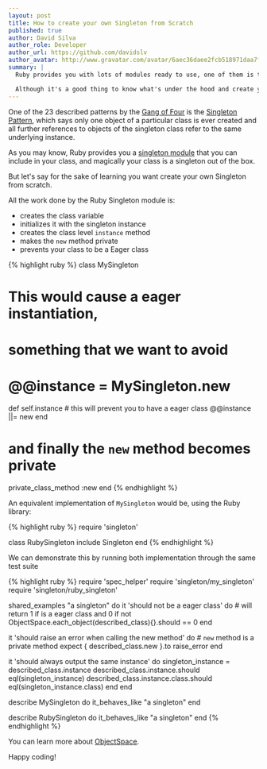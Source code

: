 ```yaml
---
layout: post
title: How to create your own Singleton from Scratch
published: true
author: David Silva
author_role: Developer
author_url: https://github.com/davidslv
author_avatar: http://www.gravatar.com/avatar/6aec36daee2fcb518971daa7f2e0f544.png
summary: |
  Ruby provides you with lots of modules ready to use, one of them is the Singleton Module.

  Although it's a good thing to know what's under the hood and create your own from scratch.
---
```


One of the 23 described patterns by the [Gang of Four](http://en.wikipedia.org/wiki/Design_Patterns) is the [Singleton Pattern](http://en.wikipedia.org/wiki/Singleton_pattern), which says only one object of a particular class is ever created and all further references to objects of the singleton class refer to the same underlying instance.

As you may know, Ruby provides you a [singleton module](http://ruby-doc.org/stdlib-2.1.0/libdoc/singleton/rdoc/Singleton.html) that you can include in your class, and magically your class is a singleton out of the box.

But let's say for the sake of learning you want create your own Singleton from scratch.

All the work done by the Ruby Singleton module is:

- creates the class variable
- initializes it with the singleton instance
- creates the class level `instance` method
- makes the `new` method private
- prevents your class to be a Eager class


{% highlight ruby %}
class MySingleton

  # This would cause a eager instantiation, 
  # something that we want to avoid
  # @@instance = MySingleton.new

  def self.instance
    # this will prevent you to have a eager class
    @@instance ||= new
  end

  # and finally the `new` method becomes private
  private_class_method :new
end
{% endhighlight %}


An equivalent implementation of `MySingleton` would be, using the Ruby library:

{% highlight ruby %}
require 'singleton'

class RubySingleton
  include Singleton
end
{% endhighlight %}

We can demonstrate this by running both implementation through the same test suite

{% highlight ruby %}
require 'spec_helper'
require 'singleton/my_singleton'
require 'singleton/ruby_singleton'

shared_examples "a singleton" do
  it 'should not be a eager class' do
    # will return 1 if is a eager class and 0 if not
    ObjectSpace.each_object(described_class){}.should == 0
  end

  it 'should raise an error when calling the new method' do
    # `new` method is a private method
    expect {
      described_class.new
    }.to raise_error
  end

  it 'should always output the same instance' do
    singleton_instance = described_class.instance
    described_class.instance.should eql(singleton_instance)
    described_class.instance.class.should eql(singleton_instance.class)
  end
end

describe MySingleton do
  it_behaves_like "a singleton"
end

describe RubySingleton do
  it_behaves_like "a singleton"
end
{% endhighlight %}

You can learn more about [ObjectSpace](http://www.ruby-doc.org/core-2.1.0/ObjectSpace.html).

Happy coding!

